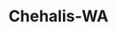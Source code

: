 ---
title: Chehalis-WA
slug: chehalis-wa
f_state:
- cms/state/washington.md
f_locations:
- cms/payday-loan/advance-america-2555.md
- cms/payday-loan/chehalis-payday-loan-14885.md
- cms/payday-loan/dynamic-collectors-inc-16191.md
- cms/payday-loan/shop-n-kart-26381.md
- cms/payday-loan/th-e-money-stop-27563.md
updated-on: '2024-05-30T13:41:28.615Z'
created-on: '2024-05-30T13:41:28.615Z'
published-on: '2024-05-30T13:54:32.469Z'
f_city: Chehalis
layout: '[city].html'
tags: city
---